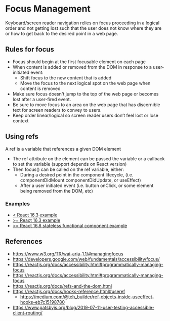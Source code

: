# Focus Management
Keyboard/screen reader navigation relies on focus proceeding in a logical 
order and not getting lost such that the user does not know where they are 
or how to get back to the desired point in a web page.

## Rules for focus
* Focus should begin at the first focusable element on each page
* When content is added or removed from the DOM in response to a user-initiated event:
    * Shift focus to the new content that is added
    * Move the focus to the next logical spot on the web page when content is removed
* Make sure focus doesn't jump to the top of the web page or becomes lost after a user-fired event.
* Be sure to move focus to an area on the web page that has discernible text for screen readers to convey to users.
* Keep order linear/logical so screen reader users don’t feel lost or lose context

## Using refs
A ref is a variable that references a given DOM element
* The ref attribute on the element can be passed the variable or a callback to set the variable (support depends on React version)
* Then focus() can be called on the ref variable, either:
    * During a desired point in the component lifecycle, (i.e. componentDidMount componentDidUpdate, or useEffect)
    * After a user initiated event (i.e. button onClick, or some element being removed from the DOM, etc)

### Examples
* [< React 16.3 example](code_examples/pre_React_16.3_example.js)
* [>= React 16.3 example](code_examples/post_React_16.3_example.js)
* [>= React 16.8 stateless functional component example](code_examples/post_React_16.8_stateless_example.js)

## References
* https://www.w3.org/TR/wai-aria-1.1/#managingfocus
* https://developers.google.com/web/fundamentals/accessibility/focus/
* https://reactjs.org/docs/accessibility.html#programmatically-managing-focus 
* https://reactjs.org/docs/accessibility.html#programmatically-managing-focus
* https://reactjs.org/docs/refs-and-the-dom.html
* https://reactjs.org/docs/hooks-reference.html#useref
    * https://medium.com/@teh_builder/ref-objects-inside-useeffect-hooks-eb7c15198780
* https://www.gatsbyjs.org/blog/2019-07-11-user-testing-accessible-client-routing/
